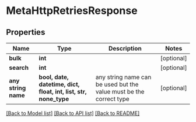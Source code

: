 # MetaHttpRetriesResponse


## Properties
Name | Type | Description | Notes
------------ | ------------- | ------------- | -------------
**bulk** | **int** |  | [optional] 
**search** | **int** |  | [optional] 
**any string name** | **bool, date, datetime, dict, float, int, list, str, none_type** | any string name can be used but the value must be the correct type | [optional]

[[Back to Model list]](../README.md#documentation-for-models) [[Back to API list]](../README.md#documentation-for-api-endpoints) [[Back to README]](../README.md)


